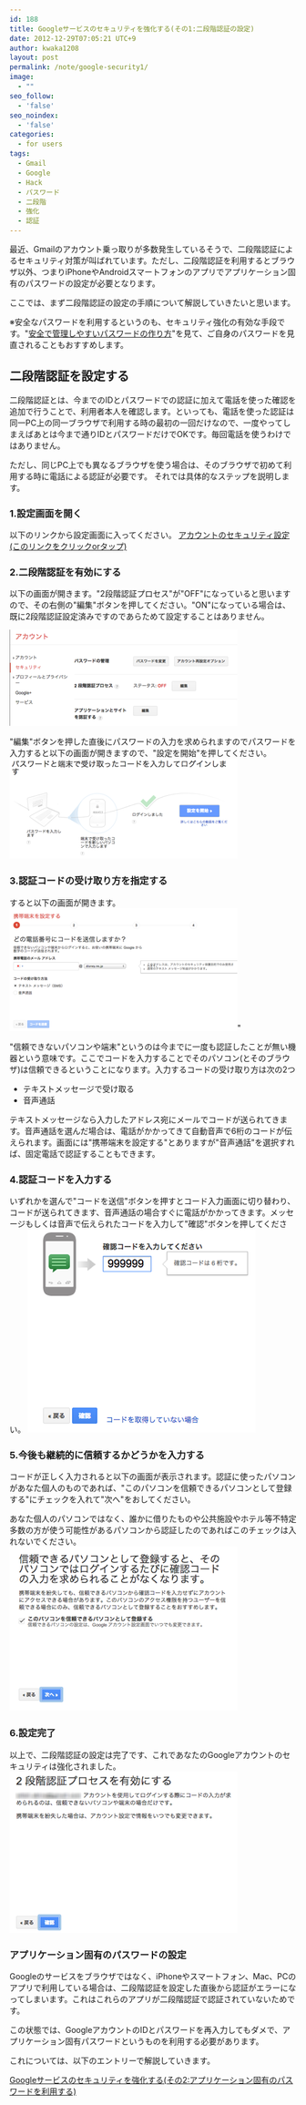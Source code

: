 ```yaml
---
id: 188
title: Googleサービスのセキュリティを強化する(その1:二段階認証の設定)
date: 2012-12-29T07:05:21 UTC+9
author: kwaka1208
layout: post
permalink: /note/google-security1/
image:
  - ""
seo_follow:
  - 'false'
seo_noindex:
  - 'false'
categories:
  - for users
tags:
  - Gmail
  - Google
  - Hack
  - パスワード
  - 二段階
  - 強化
  - 認証
---
```

最近、Gmailのアカウント乗っ取りが多数発生しているそうで、<span class="emphasis">二段階認証</span>によるセキュリティ対策が叫ばれています。ただし、<span class="emphasis">二段階認証</span>を利用するとブラウザ以外、つまりiPhoneやAndroidスマートフォンのアプリで<span class="emphasis">アプリケーション固有のパスワード</span>の設定が必要となります。

ここでは、まず二段階認証の設定の手順について解説していきたいと思います。

※安全なパスワードを利用するというのも、セキュリティ強化の有効な手段です。"[安全で管理しやすいパスワードの作り方](/how-to-create-safe-password/)"を見て、ご自身のパスワードを見直されることもおすすめします。

## 二段階認証を設定する
二段階認証とは、今までのIDとパスワードでの認証に加えて電話を使った確認を追加で行うことで、利用者本人を確認します。といっても、電話を使った認証は同一PC上の同一ブラウザで利用する時の最初の一回だけなので、一度やってしまえばあとは今まで通りIDとパスワードだけでOKです。毎回電話を使うわけではありません。

ただし、同じPC上でも異なるブラウザを使う場合は、そのブラウザで初めて利用する時に電話による認証が必要です。
それでは具体的なステップを説明します。

### 1.設定画面を開く
以下のリンクから設定画面に入ってください。
[アカウントのセキュリティ設定(このリンクをクリックorタップ)](https://www.google.com/settings/security?hl=ja)

### 2.二段階認証を有効にする
以下の画面が開きます。"2段階認証プロセス"が"OFF"になっていると思いますので、その右側の"編集"ボタンを押してください。"ON"になっている場合は、既に2段階認証設定済みですのであらためて設定することはありません。

![セキュリティ設定](/assets/images/2012/12/google1.png)

"編集"ボタンを押した直後にパスワードの入力を求められますのでパスワードを入力すると以下の画面が開きますので、"設定を開始"を押してください。
![ステップ説明](/assets/images/2012/12/google2.png)

### 3.認証コードの受け取り方を指定する
すると以下の画面が開きます。
![コード送信画面](/assets/images/2012/12/google3.png)"

"信頼できないパソコンや端末"というのは今までに一度も認証したことが無い機器という意味です。ここでコードを入力することでそのパソコン(とそのブラウザ)は信頼できるということになります。入力するコードの受け取り方は次の2つ

- テキストメッセージで受け取る
- 音声通話

テキストメッセージなら入力したアドレス宛にメールでコードが送られてきます。音声通話を選んだ場合は、電話がかかってきて自動音声で6桁のコードが伝えられます。画面には"携帯端末を設定する"とありますが"音声通話"を選択すれば、固定電話で認証することもできます。

### 4.認証コードを入力する
いずれかを選んで"コードを送信"ボタンを押すとコード入力画面に切り替わり、コードが送られてきます、音声通話の場合すぐに電話がかかってきます。メッセージもしくは音声で伝えられたコードを入力して"確認"ボタンを押してください。
![コード入力画面](/assets/images/2012/12/google4.png)

### 5.今後も継続的に信頼するかどうかを入力する
コードが正しく入力されると以下の画面が表示されます。認証に使ったパソコンがあなた個人のものであれば、"このパソコンを信頼できるパソコンとして登録する"にチェックを入れて"次へ"をおしてください。

あなた個人のパソコンではなく、誰かに借りたものや公共施設やホテル等不特定多数の方が使う可能性があるパソコンから認証したのであればこのチェックは入れないでください。
![認証完了](/assets/images/2012/12/google5.png)

### 6.設定完了
以上で、二段階認証の設定は完了です、これであなたのGoogleアカウントのセキュリティは強化されました。
![二段階認証完了](/assets/images/2012/12/google6.png)

### アプリケーション固有のパスワードの設定
Googleのサービスをブラウザではなく、iPhoneやスマートフォン、Mac、PCのアプリで利用している場合は、二段階認証を設定した直後から認証がエラーになってしまいます。これはこれらのアプリが二段階認証で認証されていないためです。

この状態では、GoogleアカウントのIDとパスワードを再入力してもダメで、<span class="emphasis">アプリケーション固有パスワード</span>というものを利用する必要があります。

これについては、以下のエントリーで解説していきます。

[Googleサービスのセキュリティを強化する(その2:アプリケーション固有のパスワードを利用する)](/google-security2/)